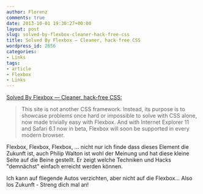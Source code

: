 ```yaml
---
author: Florenz
comments: true
date: 2013-10-01 19:30:27+00:00
layout: post
slug: solved-by-flexbox-cleaner-hack-free-css
title: Solved By Flexbox — Cleaner, hack-free CSS
wordpress_id: 2656
categories:
- Links
tags:
- article
- Flexbox
- Links
---
```


[Solved By Flexbox — Cleaner, hack-free CSS:](http://philipwalton.github.io/solved-by-flexbox/)





> 
  
> 
> This site is not another CSS framework. Instead, its purpose is to showcase problems once hard or impossible to solve with CSS alone, now made trivially easy with Flexbox. And with Internet Explorer 11 and Safari 6.1 now in beta, Flexbox will soon be supported in every modern browser.
> 
> 






Flexbox, Flexbox, Flexbox, ... nicht nur ich finde dass dieses Element die Zukunft ist, auch Philip Walton ist wohl der Meinung und hat diese kleine Seite auf die Beine gestellt. Er zeigt welche Techniken und Hacks "demnächst" einfach erreicht werden können.





Ich kann auf fliegende Autos verzichten, aber nicht auf die Flexbox... Also los Zukunft - Streng dich mal an!



